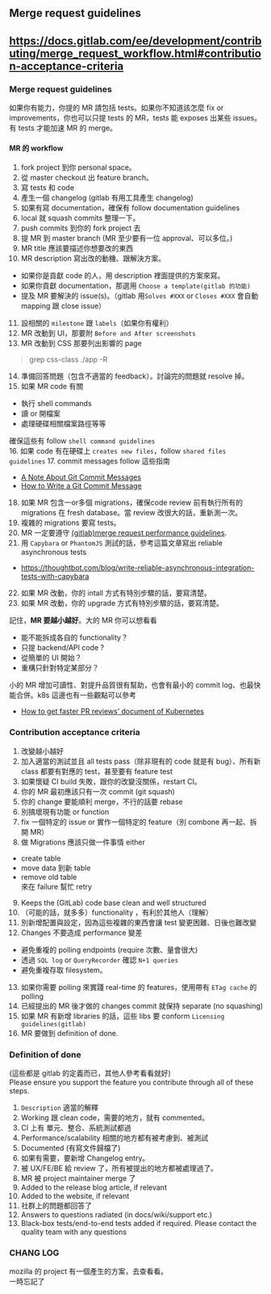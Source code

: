 ## Merge request guidelines
## https://docs.gitlab.com/ee/development/contributing/merge_request_workflow.html#contribution-acceptance-criteria

### Merge request guidelines
如果你有能力，你提的 MR 請包括 tests。如果你不知道該怎麼 fix or improvements，你也可以只提 tests 的 MR，tests 能 exposes 出某些 issues。有 tests 才能加速 MR 的 merge。

#### MR 的 workflow
1. fork project 到你 personal space。
2. 從 master checkout 出 feature branch。
3. 寫 tests 和 code
4. 產生一個 changelog (gitlab 有用工具產生 changelog)
5. 如果有寫 documentation，確保有 follow documentation guidelines
6. local 就 squash commits 整理一下。
7. push commits 到你的 fork project 去
8. 提 MR 到 master branch (MR 至少要有一位 approval、可以多位。)
9. MR title 應該要描述你想要改的東西
10. MR description 寫出改的動機、跟解決方案。
  - 如果你是貢獻 code 的人，用 description 裡面提供的方案來寫。
  - 如果你貢獻 documentation，那選用 `Choose a template(gitlab 的功能)`
  - 提及 MR 要解決的 issue(s)。（gitlab 用`Solves #XXX` or `Closes #XXX` 會自動 mapping 跟 close issue）

11. 設相關的 `milestone` 跟 `labels`（如果你有權利）
12. MR 改動到 UI，那要附 `Before and After screenshots`
13. MR 改動到 CSS 那要列出影響的 page
> grep css-class ./app -R
14. 準備回答問題（包含不適當的 feedback）。討論完的問題就 resolve 掉。
15. 如果 MR code 有關
  - 執行 shell commands
  - 讀 or 開檔案
  - 處理硬碟相關檔案路徑等等  

確保這些有 follow `shell command guidelines`  
16. 如果 code 有在硬碟上 `creates new files`，follow `shared files guidelines`
17. commit messages follow 這些指南
  - [A Note About Git Commit Messages](https://tbaggery.com/2008/04/19/a-note-about-git-commit-messages.html)
  - [How to Write a Git Commit Message](https://chris.beams.io/posts/git-commit/)
18. 如果 MR 包含一or多個 migrations，確保code review 前有執行所有的 migrations 在 fresh database。當 review 改很大的話，重新測一次。
19. 複雜的 migrations 要寫 tests。
20. MR 一定要遵守 [(gitlab)merge request performance guidelines](https://docs.gitlab.com/ee/development/merge_request_performance_guidelines.html).
21. 用 `Capybara` or `PhantomJS` 測試的話，參考這篇文章寫出 reliable asynchronous tests
  - https://thoughtbot.com/blog/write-reliable-asynchronous-integration-tests-with-capybara
22. 如果 MR 改動，你的 intall 方式有特別步驟的話，要寫清楚。
23. 如果 MR 改動，你的 upgrade 方式有特別步驟的話，要寫清楚。

記住，**MR 要越小越好**。大的 MR 你可以想看看
- 能不能拆成各自的 functionality？
- 只提 backend/API code ?
- 從簡單的 UI 開始？
- 重構只針對特定某部分？

小的 MR 增加可讀性、對提升品質很有幫助，也會有最小的 commit log、也最快能合併。k8s 這邊也有一些觀點可以參考
- [How to get faster PR reviews’ document of Kubernetes](https://github.com/kubernetes/kubernetes/blob/release-1.1/docs/devel/faster_reviews.md)


### Contribution acceptance criteria
1. 改變越小越好
2. 加入適當的測試並且 all tests pass（除非現有的 code 就是有 bug）、所有新 class 都要有對應的 test，甚至要有 feature test
3. 如果懷疑 CI build 失敗，跟你的改變沒關係，restart CI。
4. 你的 MR 最初應該只有一次 commit (git squash)
5. 你的 change 要能順利 merge，不行的話要 rebase
6. 別搞壞現有功能 or function
7. fix 一個特定的 issue or 實作一個特定的 feature（別 combone 再一起、拆開 MR）
8. 做 Migrations 應該只做一件事情 either
  - create table
  - move data 到新 table
  - remove old table  
來在 failure 幫忙 retry  
9. Keeps the (GitLab) code base clean and well structured
10. （可能的話，就多多）functionality ，有利於其他人（理解）
11. 別新增配置與設定，因為這些複雜的東西會讓 test 變更困難、日後也難改變
12. Changes 不要造成 performance 變差
  - 避免重複的 polling endpoints (require 次數、量會很大)
  - 透過 `SQL log` or `QueryRecorder` 確認 `N+1 queries`
  - 避免重複存取 filesystem。
13. 如果你需要 polling 來實踐 real-time 的 features，使用帶有 `ETag cache` 的 polling
14. 已經提出的 MR 後才做的 changes commit 就保持 separate (no squashing)
15. 如果 MR 有新增 libraries 的話，這些 libs 要 conform `Licensing guidelines(gitlab)`
16. MR 要做到 definition of done.

### Definition of done 
(這些都是 gitlab 的定義而已，其他人參考看看就好)  
Please ensure you support the feature you contribute through all of these steps.  

1. `Description` 適當的解釋
2. Working 跟 clean code，需要的地方，就有 commented。
3. CI 上有 單元、整合、系統測試都過
4. Performance/scalability 相關的地方都有被考慮到、被測試
5. Documented (有寫文件歸檔了)
6. 如果有需要，要新增 Changelog entry。
7. 被 UX/FE/BE 給 review 了，所有被提出的地方都被處理過了。
8. MR 被 project maintainer merge 了
9. Added to the release blog article, if relevant
10. Added to the website, if relevant
11. 社群上的問題都回答了
12. Answers to questions radiated (in docs/wiki/support etc.)
13. Black-box tests/end-to-end tests added if required. Please contact the quality team with any questions

### CHANG LOG
mozilla 的 project 有一個產生的方案，去查看看。  
一時忘記了